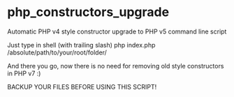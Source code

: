 # php_constructors_upgrade
Automatic PHP v4 style constructor upgrade to PHP v5 command line script

Just type in shell (with trailing slash)
php index.php /absolute/path/to/your/root/folder/

And there you go, now there is no need for removing old style constructors in PHP v7 :)

BACKUP YOUR FILES BEFORE USING THIS SCRIPT!